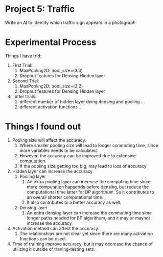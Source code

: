 # Project 5: Traffic

Write an AI to identify which traffic sign appears in a photograph.

# Experimental Process

Things I have trid:

1. First Trial:
   1. MaxPooling2D: pool_size=(3,3)
   2. Dropout features for Densing Hidden layer
2. Second Trial:
   1. MaxPooling2D: pool_size=(2,2)
   2. Dropout features for Densing Hidden layer
3. Latter trials:
   1. different number of hidden layer doing densing and pooling ...
   2. different activation functions ...

# Things I found out

1. Pooling size will affect the accuracy.
   1. Where smaller pooling size will lead to longer commuting time, since more variables needs to be calculated.
   2. However, the accuracy can be improved due to extensive computation.
   3. If the pooling size getting too big, may lead to loss of accuracy
2. Hidden layer can increase the accuracy.
   1. Pooling layer
      1. An extra pooling layer can increase the computing time since more computation happends before densing, but reduce the computational time latter for BP algorithum. So it contributes to an overall shorter computational time.
      2. It also contributes to a better accuracy as well.
   2. Densing layer
      1. An entra densing layer can increase the commuting time sime longer paths needed for BP algorithum, and it may or maynot increase the accuracy.
3. Activation method can affect the accuracy.
   1. The relationships are not clear yet since there are many activation functions can be used.
4. Time of training improve accuracy, but it may decrease the chance of utilizing it outside of traning-testing sets.
